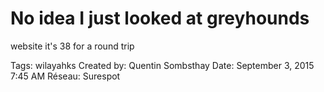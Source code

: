 # No idea I just looked at greyhounds
website it's 38 for a round trip

Tags: wilayahks
Created by: Quentin Sombsthay
Date: September 3, 2015 7:45 AM
Réseau: Surespot